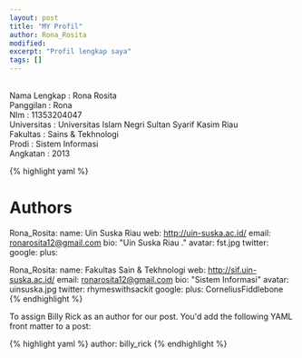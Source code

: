 ```yaml
---
layout: post
title: "MY Profil"
author: Rona_Rosita
modified:
excerpt: "Profil lengkap saya"
tags: []
---
```


<br>Nama Lengkap : Rona Rosita <br>Panggilan    : Rona<br>NIm          : 11353204047<br>Universitas  : Universitas Islam Negri Sultan Syarif Kasim Riau<br> Fakultas : Sains & Tekhnologi <br>Prodi        : Sistem Informasi<br>Angkatan     : 2013

{% highlight yaml %}
# Authors

Rona_Rosita:
  name: Uin Suska Riau
  web: http://uin-suska.ac.id/
  email: ronarosita12@gmail.com
  bio: "Uin Suska Riau ."
  avatar: fst.jpg
  twitter: 
  google:
    plus: 

Rona_Rosita:
  name: Fakultas Sain & Tekhnologi
  web: http://sif.uin-suska.ac.id/
  email: ronarosita12@gmail.com
  bio: "Sistem Informasi"
  avatar: uinsuska.jpg
  twitter: rhymeswithsackit
  google:
    plus: CorneliusFiddlebone
{% endhighlight %}

To assign Billy Rick as an author for our post. You'd add the following YAML front matter to a post:

{% highlight yaml %}
author: billy_rick
{% endhighlight %}
